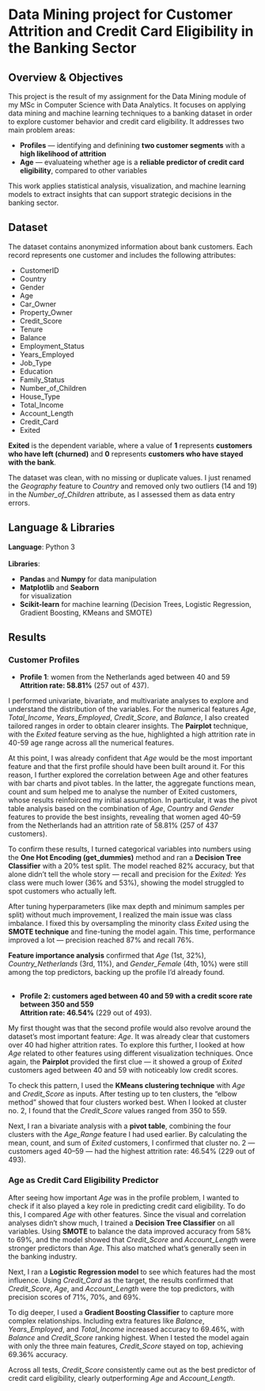 # Data Mining project for Customer Attrition and Credit Card Eligibility in the Banking Sector

## Overview & Objectives

This project is the result of my assignment for the Data Mining module of my MSc in Computer Science with Data Analytics. It focuses on applying data mining and machine learning techniques to a banking dataset in order to explore customer behavior and credit card eligibility. It addresses two main problem areas:
<ul><li><b>Profiles</b> — identifying and definining <b>two customer segments</b> with a <b>high likelihood of attrition</b></li>
<li><b>Age</b> — evaluateing whether age is a <b>reliable predictor of credit card eligibility</b>, compared to other variables</li></ul>

This work applies statistical analysis, visualization, and machine learning models to extract insights that can support strategic decisions in the banking sector.

## Dataset

The dataset contains anonymized information about bank customers. Each record represents one customer and includes the following attributes:
<ul>
  <li>CustomerID</li>
  <li>Country</li>
  <li>Gender</li>
  <li>Age</li>
  <li>Car_Owner</li>
  <li>Property_Owner</li>
  <li>Credit_Score</li>
  <li>Tenure</li>
  <li>Balance</li>
  <li>Employment_Status</li>
  <li>Years_Employed</li>
  <li>Job_Type</li>
  <li>Education</li>
  <li>Family_Status</li>
  <li>Number_of_Children</li>
  <li>House_Type</li>
  <li>Total_Income</li>
  <li>Account_Length</li>
  <li>Credit_Card</li>
  <li>Exited</li>
</ul>

<b>Exited</b> is the dependent variable, where a value of <b>1</b> represents <b>customers who have left (churned)</b> and <b>0</b> represents <b>customers who have stayed with the bank</b>.

The dataset was clean, with no missing or duplicate values. I just renamed the <i>Geography</i> feature to <i>Country</i> and removed only two outliers (14 and 19) in the <i>Number_of_Children</i> attribute, as I assessed them as data entry errors.

## Language & Libraries

<b>Language</b>: Python 3<br><br>
<b>Libraries</b>: 
<ul><li><b>Pandas</b> and <b>Numpy</b> for data manipulation</li>
<li><b>Matplotlib</b> and <b>Seaborn</b></li> for visualization</li>
<li><b>Scikit-learn</b> for machine learning (Decision Trees, Logistic Regression, Gradient Boosting, KMeans and SMOTE)</li></ul>

## Results

### Customer Profiles

- <b>Profile 1</b>: women from the Netherlands aged between 40 and 59<br>
<b>Attrition rate: 58.81%</b> (257 out of 437).

I performed univariate, bivariate, and multivariate analyses to explore and understand the distribution of the variables. For the numerical features <i>Age</i>, <i>Total_Income</i>, <i>Years_Employed</i>, <i>Credit_Score</i>, and <i>Balance</i>, I also created tailored ranges in order to obtain clearer insights. The <b>Pairplot</b> technique, with the <i>Exited</i> feature serving as the hue, highlighted a high attrition rate in 40-59 age range across all the numerical features.

At this point, I was already confident that <i>Age</i> would be the most important feature and that the first profile should have been built around it. For this reason, I further explored the correlation between Age and other features with bar charts and pivot tables. In the latter, the aggregate functions mean, count and sum helped me to analyse the number of Exited customers, whose results reinfoirced my initial assumption. In particular, it was the pivot table analysis based on the combination of <i>Age</i>, <i>Country</i> and <i>Gender</i> features to provide the best insights, revealing that women aged 40–59 from the Netherlands had an attrition rate of 58.81% (257 of 437 customers).

To confirm these results, I turned categorical variables into numbers using the <b>One Hot Encoding (get_dummies)</b> method and ran a <b>Decision Tree Classifier</b> with a 20% test split. The model reached 82% accuracy, but that alone didn’t tell the whole story — recall and precision for the <i>Exited: Yes</i> class were much lower (36% and 53%), showing the model struggled to spot customers who actually left.

After tuning hyperparameters (like max depth and minimum samples per split) without much improvement, I realized the main issue was class imbalance. I fixed this by oversampling the minority class <i>Exited</i> using the <b>SMOTE technique</b> and fine-tuning the model again. This time, performance improved a lot — precision reached 87% and recall 76%.

<b>Feature importance analysis</b> confirmed that <i>Age</i> (1st, 32%), <i>Country_Netherlands</i> (3rd, 11%), and <i>Gender_Female</i> (4th, 10%) were still among the top predictors, backing up the profile I’d already found.
<br><br>

- <b>Profile 2: customers aged between 40 and 59 with a credit score rate between 350 and 559</b><br> 
<b>Attrition rate: 46.54%</b> (229 out of 493).

My first thought was that the second profile would also revolve around the dataset’s most important feature: <i>Age</i>. It was already clear that customers over 40 had higher attrition rates. To explore this further, I looked at how <i>Age</i> related to other features using different visualization techniques. Once again, the <b>Pairplot</b> provided the first clue — it showed a group of <i>Exited</i> customers aged between 40 and 59 with noticeably low credit scores.

To check this pattern, I used the <b>KMeans clustering technique</b> with <i>Age</i> and <i>Credit_Score</i> as inputs. After testing up to ten clusters, the “elbow method” showed that four clusters worked best. When I looked at cluster no. 2, I found that the <i>Credit_Score</i> values ranged from 350 to 559.

Next, I ran a bivariate analysis with a <b>pivot table</b>, combining the four clusters with the <i>Age_Range</i> feature I had used earlier. By calculating the mean, count, and sum of <i>Exited</i> customers, I confirmed that cluster no. 2 — customers aged 40–59 — had the highest attrition rate: 46.54% (229 out of 493).


### Age as Credit Card Eligibility Predictor

After seeing how important <i>Age</i> was in the profile problem, I wanted to check if it also played a key role in predicting credit card eligibility. To do this, I compared <i>Age</i> with other features. Since the visual and correlation analyses didn’t show much, I trained a <b>Decision Tree Classifier</b> on all variables. Using <b>SMOTE</b> to balance the data improved accuracy from 58% to 69%, and the model showed that <i>Credit_Score</i> and <i>Account_Length</i> were stronger predictors than <i>Age</i>. This also matched what’s generally seen in the banking industry.

Next, I ran a <b>Logistic Regression model</b> to see which features had the most influence. Using <i>Credit_Card</i> as the target, the results confirmed that <i>Credit_Score</i>, <i>Age</i>, and <i>Account_Length</i> were the top predictors, with precision scores of 71%, 70%, and 69%.

To dig deeper, I used a <b>Gradient Boosting Classifier</b> to capture more complex relationships. Including extra features like <i>Balance</i>, <i>Years_Employed</i>, and <i>Total_Income</i> increased accuracy to 69.46%, with <i>Balance</i> and <i>Credit_Score</i> ranking highest. When I tested the model again with only the three main features, <i>Credit_Score</i> stayed on top, achieving 69.36% accuracy.

Across all tests, <i>Credit_Score</i> consistently came out as the best predictor of credit card eligibility, clearly outperforming <i>Age</i> and <i>Account_Length</i>.
